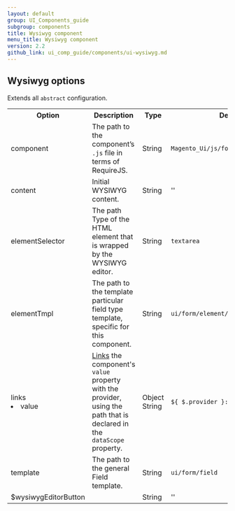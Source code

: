 ```yaml
---
layout: default
group: UI_Components_guide
subgroup: components
title: Wysiwyg component
menu_title: Wysiwyg component
version: 2.2
github_link: ui_comp_guide/components/ui-wysiwyg.md
---
```



## Wysiwyg options

Extends all `abstract` configuration.

<table>
  <tr>
    <th>Option </th>
    <th>Description</th>
    <th>Type</th>
    <th>Default</th>
  </tr>
  <tr>
    <td>component</td>
    <td>The path to the component’s <code>.js</code> file in terms of RequireJS.</td>
    <td>String</td>
    <td><code>Magento_Ui/js/form/element/wysiwyg</code></td>
  </tr>
  <tr>
    <td>content</td>
    <td>Initial WYSIWYG content.</td>
    <td>String</td>
    <td>''</td>
  </tr>
  <tr>
    <td>elementSelector</td>
    <td>The path Type of the HTML element that is wrapped by the WYSIWYG editor.</td>
    <td>String</td>
    <td><code>textarea</code></td>
  </tr>
  <tr>
    <td>elementTmpl</td>
    <td>The path to the template particular field type template, specific for this component.</td>
    <td>String</td>
    <td><code>ui/form/element/wysiwyg</code></td>
  </tr>
  <tr>
    <td>links
<li>
value
</li>
</td>
    <td><a href="{{page.baseurl}}ui_comp_guide/concepts/ui_comp_linking_concept.html">Links</a> the component's <code>value</code> property with the provider, using the path that is declared in the <code>dataScope</code> property.</td>
    <td>Object<br>String</td>
    <td><code>${ $.provider }:${ $.dataScope }</code></td>
  </tr>
  <tr>
    <td>template</td>
    <td>The path to the general Field template.</td>
    <td>String</td>
    <td><code>ui/form/field</code></td>
  </tr>
  <tr>
    <td>$wysiwygEditorButton</td>
    <td></td>
    <td>String</td>
    <td>''</td>
  </tr>
</table>
